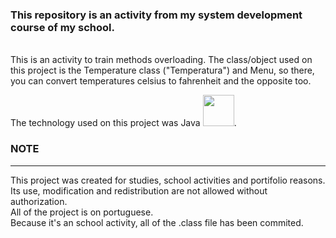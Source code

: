 <h3>This repository is an activity from my system development course of my school.</h3><br>
This is an activity to train methods overloading. The class/object used on this project is the Temperature class ("Temperatura") and Menu, so there, you can convert temperatures celsius to fahrenheit and the opposite too.<br>


The technology used on this project was Java
<img src="https://cdn.jsdelivr.net/gh/devicons/devicon/icons/java/java-original.svg" width="50" height="50"/>.<br>
<h3>NOTE</h3>
<hr>
This project was created for studies, school activities and portifolio reasons. Its use, modification and redistribution are not allowed without authorization.<br>
All of the project is on portuguese.<br>
Because it's an school activity, all of the .class file has been commited.
